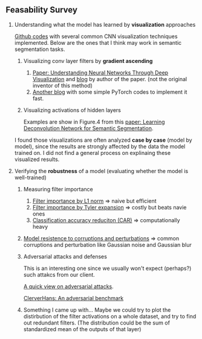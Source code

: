 ## Feasability Survey
1. Understanding what the model has learned by **visualization** approaches

    [Github codes](https://github.com/utkuozbulak/pytorch-cnn-visualizations) with several common CNN visualization techniques implemented. Below are the ones that I think may work in semantic segmentation tasks.
    1. Visualizing conv layer filters by **gradient ascending**
        1. [Paper: Understanding Neural Networks Through Deep Visualization](http://yosinski.com/media/papers/Yosinski__2015__ICML_DL__Understanding_Neural_Networks_Through_Deep_Visualization__.pdf) and [blog](http://yosinski.com/deepvis) by author of the paper. (not the original inventor of this method)
        2. [Another blog](https://towardsdatascience.com/how-to-visualize-convolutional-features-in-40-lines-of-code-70b7d87b0030) with some simple PyTorch codes to implement it fast.
    2. Visualizing activations of hidden layers
        
        Examples are show in Figure.4 from this [paper: Learning Deconvolution Network for Semantic Segmentation](https://www.cv-foundation.org/openaccess/content_iccv_2015/papers/Noh_Learning_Deconvolution_Network_ICCV_2015_paper.pdf).
        
    I found those visualizations are often analyzed **case by case** (model by model), since the results are strongly affected by the data the model trained on. I did not find a general process on explinaing these visualized results.
       
2. Verifying the **robustness** of a model (evaluating whether the model is well-trained)
    1. Measuring filter importance 
        1. [Filter importance by L1 norm](https://openreview.net/pdf?id=rJqFGTslg) => naive but efficient
        2. [Filter importance by Tyler expansion](https://arxiv.org/pdf/1611.06440.pdf) => costly but beats navie ones
        3. [Classification accuracy reduciton (CAR)](https://arxiv.org/pdf/1705.07356.pdf) => computationally heavy
    2. [Model resistence to corruptions and perturbations](https://arxiv.org/pdf/1903.12261.pdf) => common corruptions and perturbation like Gaussian noise and Gaussian blur
    3. Adversarial attacks and defenses
    
        This is an interesting one since we usually won't expect (perhaps?) such attakcs from our client.
        
        [A quick view on adversarial attacks](http://karpathy.github.io/2015/03/30/breaking-convnets/).
        
        [ClerverHans: An adversarial benchmark](https://github.com/tensorflow/cleverhans)

    4. Something I came up with...
        Maybe we could try to plot the distirbution of the filter activations on a whole dataset, and try to find out redundant filters. (The distribution could be the sum of standardized mean of the outputs of that layer)
